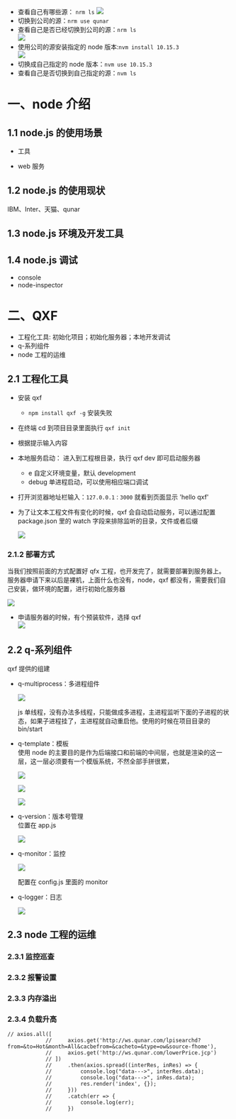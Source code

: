 - 查看自己有哪些源： `nrm ls`
    ![](../pic/Snipaste_2020-08-13_09-58-22.png)
- 切换到公司的源：`nrm use qunar`
- 查看自己是否已经切换到公司的源：`nrm ls`    
    ![](../pic/nrm.png)
- 使用公司的源安装指定的 node 版本:`nvm install 10.15.3`   
    ![](../pic/node.png)   
- 切换成自己指定的 node 版本：`nvm use 10.15.3`
- 查看自己是否切换到自己指定的源：`nvm ls`    

# 一、node 介绍
## 1.1 node.js 的使用场景

- 工具      

- web 服务


## 1.2 node.js 的使用现状

IBM、Inter、天猫、qunar

## 1.3 node.js 环境及开发工具

## 1.4 node.js 调试

- console
- node-inspector

# 二、QXF

- 工程化工具: 初始化项目；初始化服务器；本地开发调试
- q-系列组件
- node 工程的运维 

## 2.1 工程化工具

- 安装 qxf
    - `npm install qxf -g` 安装失败
- 在终端 cd 到项目目录里面执行 `qxf init`
- 根据提示输入内容
- 本地服务启动：
进入到工程根目录，执行 qxf dev 即可启动服务器
    
    - e <env> 自定义环境变量，默认 development
    - debug 单进程启动，可以使用相应端口调试
- 打开浏览器地址栏输入：`127.0.0.1：3000` 就看到页面显示 'hello qxf'
- 为了让文本工程文件有变化的时候，qxf 会自动启动服务，可以通过配置 package.json 里的 watch 字段来排除监听的目录，文件或者后缀   

    ![](../pic/qxf.png)    
    
### 2.1.2 部署方式
当我们按照前面的方式配置好 qfx 工程，也开发完了，就需要部署到服务器上。服务器申请下来以后是裸机，上面什么也没有，node，qxf 都没有，需要我们自己安装，做环境的配置，进行初始化服务器   

![](../pic/fuwuqi.png)   

- 申请服务器的时候，有个预装软件，选择 qxf  
    ![](../pic/yuzhuang.png)   
    


## 2.2 q-系列组件
qxf 提供的组建    

- q-multiprocess：多进程组件

    ![](../pic/jincheng.png)   
    
    js 单线程，没有办法多线程，只能做成多进程，主进程监听下面的子进程的状态，如果子进程挂了，主进程就自动重启他。使用的时候在项目目录的 bin/start

- q-template：模板    
使用 node 的主要目的是作为后端接口和前端的中间层，也就是渲染的这一层，这一层必须要有一个模版系统，不然全部手拼很累， 
 
    ![](../pic/mokan.png)   
    
    ![](../pic/tam.png)
    
   ![](../pic/template.png)

- q-version：版本号管理   
位置在 app.js

    ![](../pic/app.png) 

- q-monitor：监控

     ![](../pic/watch.png)
     
     配置在 config.js 里面的 monitor 

- q-logger：日志

    ![](../pic/logger.png)

## 2.3 node 工程的运维

### 2.3.1 监控巡查


### 2.3.2 报警设置


### 2.3.3 内存溢出



### 2.3.4 负载升高


```
// axios.all([
            //     axios.get('http://ws.qunar.com/lpisearchd?from=&to=Hot&month=All&cacbefrom=&cacheto=&type=ow&source-fhome'),
            //     axios.get('http://ws.qunar.com/lowerPrice.jcp')
            // ])
            //     .then(axios.spread((interRes, inRes) => {
            //         console.log("data--->", interRes.data);
            //         console.log("data--->", inRes.data);
            //         res.render('index', {});
            //     }))
            //     .catch(err => {
            //         console.log(err);
            //     })
```




